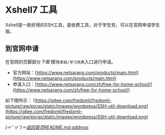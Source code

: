 # Xshell7 工具

Xshell是一款好用的SSH工具，是收费工具，对于学生党，可以在官网申请学生版。

## 到官网申请
在官网的页脚部分*下载* 模块`家庭/学习免费`入口进行申请。
* 官方网站：[https://www.netsarang.com/products/main.html](https://www.netsarang.com/products/main.html)
* 申请入口：[https://www.netsarang.com/zh/free-for-home-school/](https://www.netsarang.com/zh/free-for-home-school/)

如下图所示：
![https://gitee.com/fredomli/fredomli-picture/raw/picgo/static/images/wordpress/SSH-util-download.png](https://gitee.com/fredomli/fredomli-picture/raw/picgo/static/images/wordpress/SSH-util-download.png)

*(☞ﾟヮﾟ)☞[返回首页README.md address](https://github.com/fredomli/java-standard)*
